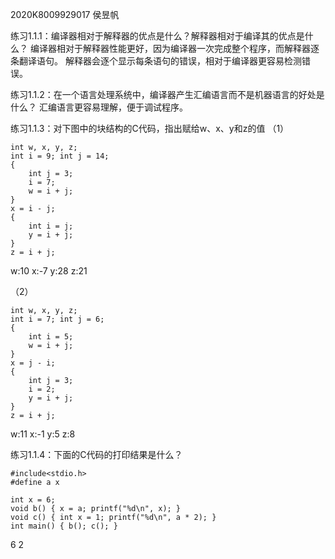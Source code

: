 2020K8009929017 侯昱帆

练习1.1.1：编译器相对于解释器的优点是什么？解释器相对于编译其的优点是什么？
编译器相对于解释器性能更好，因为编译器一次完成整个程序，而解释器逐条翻译语句。
解释器会逐个显示每条语句的错误，相对于编译器更容易检测错误。

练习1.1.2：在一个语言处理系统中，编译器产生汇编语言而不是机器语言的好处是什么？
汇编语言更容易理解，便于调试程序。

练习1.1.3：对下图中的块结构的C代码，指出赋给w、x、y和z的值
（1）
```
int w, x, y, z;
int i = 9; int j = 14;
{
	int j = 3;
	i = 7;
	w = i + j;
}
x = i - j;
{
	int i = j;
	y = i + j;
}
z = i + j;
```
w:10 x:-7 y:28 z:21

（2）
```
int w, x, y, z;
int i = 7; int j = 6;
{
	int i = 5;
	w = i + j;
}
x = j - i;
{
	int j = 3;
	i = 2;
	y = i + j;
}
z = i + j;
```
w:11 x:-1 y:5 z:8

练习1.1.4：下面的C代码的打印结果是什么？
```
#include<stdio.h>
#define a x

int x = 6;
void b() { x = a; printf("%d\n", x); }
void c() { int x = 1; printf("%d\n", a * 2); }
int main() { b(); c(); }
```
6
2